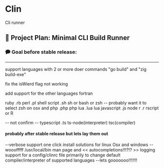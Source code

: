 # Clin
 Cli runner


## 🧪 Project Plan: Minimal CLI Build Runner

### 🗭 Goal  before stable release:

---

support languages with 2 or more doer commands "go build" and "zig build-exe" 

fix the isWierd flag not working 

add support for the other languages
fortran  

ruby            .rb
perl            .pl
shell script    .sh         sh or bash or zsh -- probably want it to select zsh on osx and
php             .php        php
lua             .lua        lua 
javascript      .js         node
r               .r          rscript or R


--  not confirm  --
typescript      .ts         ts-node(interpreter) tsc(compiler)

#### probably after stable release but lets lay them out

--verbose support
one click install solutions for linux Osx and windows     -- wooofffff    /usr/local/bin
man page and << autocompletions!!!?!? >>
logging
support for a config/clinrc file  primarily to change default compiler/interpreter of supported languages --lets gooooooo!!!!!!!

